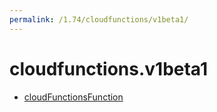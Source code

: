 ```yaml
---
permalink: /1.74/cloudfunctions/v1beta1/
---
```


# cloudfunctions.v1beta1



* [cloudFunctionsFunction](cloudFunctionsFunction.md)
